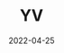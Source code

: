 ---
title: YV
date: 2022-04-25
Author: BluJay04
base: Base
images:
dlink: "https://github.com/JumpKingPlus/JumpKingPlus.github.io/raw/www/reskins/clothing/YV.zip"
---